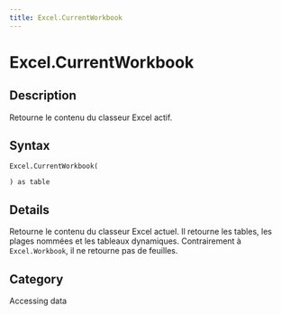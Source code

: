 ```yaml
---
title: Excel.CurrentWorkbook
---
```


# Excel.CurrentWorkbook


## Description

Retourne le contenu du classeur Excel actif.


## Syntax

```powerquery
Excel.CurrentWorkbook(

) as table
```


## Details

Retourne le contenu du classeur Excel actuel. Il retourne les tables, les plages nommées et les tableaux dynamiques. Contrairement à <code>Excel.Workbook</code>, il ne retourne pas de feuilles.



## Category
Accessing data
